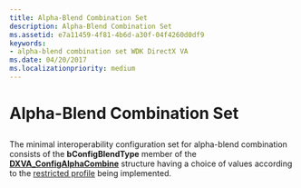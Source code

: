 ```yaml
---
title: Alpha-Blend Combination Set
description: Alpha-Blend Combination Set
ms.assetid: e7a11459-4f81-4b6d-a30f-04f4260d0df9
keywords:
- alpha-blend combination set WDK DirectX VA
ms.date: 04/20/2017
ms.localizationpriority: medium
---
```


# Alpha-Blend Combination Set


## <span id="ddk_alpha_blend_combination_set_gg"></span><span id="DDK_ALPHA_BLEND_COMBINATION_SET_GG"></span>


The minimal interoperability configuration set for alpha-blend combination consists of the **bConfigBlendType** member of the [**DXVA\_ConfigAlphaCombine**](https://docs.microsoft.com/windows-hardware/drivers/ddi/dxva/ns-dxva-_dxva_configalphacombine) structure having a choice of values according to the [restricted profile](restricted-profiles.md) being implemented.

 

 





